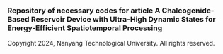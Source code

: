 ### Repository of necessary codes for article A Chalcogenide-Based Reservoir Device with Ultra-High Dynamic States for Energy-Efficient Spatiotemporal Processing

Copyright 2024, Nanyang Technological University. All rights reserved.
